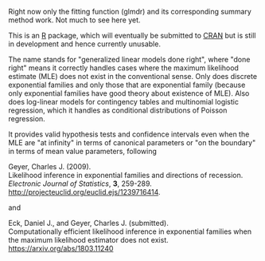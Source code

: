 Right now only the fitting function (glmdr) and its corresponding
summary method work.  Not much to see here yet.

This is an [R](https://www.r-project.org/) package, which will eventually
be submitted to [CRAN](https://cran.r-project.org/) but is still in development
and hence currently unusable.

The name stands for "generalized linear models done right", where "done right"
means it correctly handles cases where the maximum likelihood estimate (MLE)
does not exist in the conventional sense.  Only does discrete exponential
families and only those that are exponential family (because only exponential
families have good theory about existence of MLE).  Also does log-linear
models for contingency tables and multinomial logistic regression, which
it handles as conditional distributions of Poisson regression.

It provides valid hypothesis tests and confidence intervals even when the
MLE are "at infinity" in terms of canonical parameters or "on the boundary"
in terms of mean value parameters, following

Geyer, Charles J. (2009).  
Likelihood inference in exponential families and directions of recession.  
*Electronic Journal of Statistics*, **3**, 259-289.  
http://projecteuclid.org/euclid.ejs/1239716414.

and

Eck, Daniel J., and Geyer, Charles J. (submitted).  
Computationally efficient likelihood inference
    in exponential families when the maximum likelihood estimator
    does not exist.  
https://arxiv.org/abs/1803.11240

